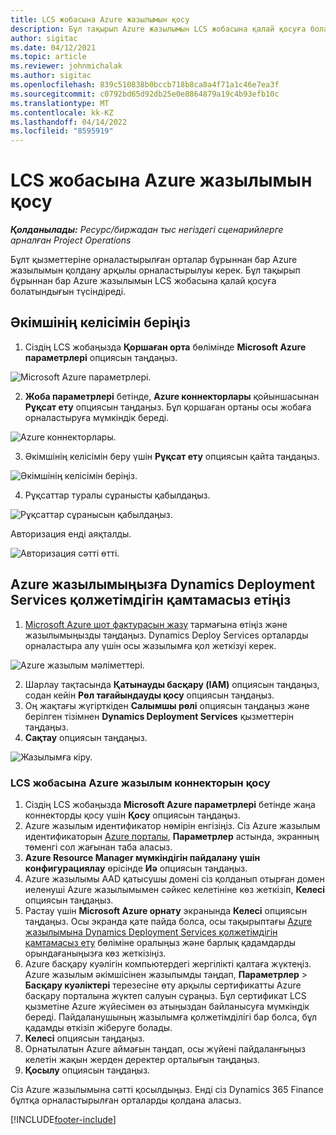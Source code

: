 ```yaml
---
title: LCS жобасына Azure жазылымын қосу
description: Бұл тақырып Azure жазылымын LCS жобасына қалай қосуға болатындығы туралы ақпарат береді.
author: sigitac
ms.date: 04/12/2021
ms.topic: article
ms.reviewer: johnmichalak
ms.author: sigitac
ms.openlocfilehash: 839c510838b0bccb718b8ca8a4f71a1c46e7ea3f
ms.sourcegitcommit: c0792bd65d92db25e0e8864879a19c4b93efb10c
ms.translationtype: MT
ms.contentlocale: kk-KZ
ms.lasthandoff: 04/14/2022
ms.locfileid: "8595919"
---
```

# <a name="add-an-azure-subscription-to-an-lcs-project"></a>LCS жобасына Azure жазылымын қосу

_**Қолданылады:** Ресурс/биржадан тыс негіздегі сценарийлерге арналған Project Operations_

Бұлт қызметтеріне орналастырылған орталар бұрыннан бар Azure жазылымын қолдану арқылы орналастырылуы керек. Бұл тақырып бұрыннан бар Azure жазылымын LCS жобасына қалай қосуға болатындығын түсіндіреді. 

## <a name="grant-admin-consent"></a>Әкімшінің келісімін беріңіз

1. Сіздің LCS жобаңызда **Қоршаған орта** бөлімінде **Microsoft Azure параметрлері** опциясын таңдаңыз.

![Microsoft Azure параметрлері.](./media/1MicrosoftAzureSettings.png)

2. **Жоба параметрлері** бетінде, **Azure коннекторлары** қойыншасынан **Рұқсат ету** опциясын таңдаңыз. Бұл қоршаған ортаны осы жобаға орналастыруға мүмкіндік береді.

![Azure коннекторлары.](./media/2AzureConnectors.png)

3. Әкімшінің келісімін беру үшін **Рұқсат ету** опциясын қайта таңдаңыз.

![Әкімшінің келісімін беріңіз.](./media/3GrantAdminConsent.png)

4. Рұқсаттар туралы сұранысты қабылдаңыз.

![Рұқсаттар сұранысын қабылдаңыз.](./media/4AcceptPermissionRequest.png)

Авторизация енді аяқталды. 

![Авторизация сәтті өтті.](./media/5AuthorizationComplete.png)

## <a name="provide-dynamics-deployment-services-access-to-your-azure-subscription"></a><a name="provide"></a>Azure жазылымыңызға Dynamics Deployment Services қолжетімдігін қамтамасыз етіңіз

1. [Microsoft Azure шот фактурасын жазу](https://portal.azure.com/#blade/Microsoft\_Azure\_Billing/SubscriptionsBlade) тармағына өтіңіз және жазылымыңызды таңдаңыз. Dynamics Deploy Services орталарды орналастыра алу үшін осы жазылымға қол жеткізуі керек.

![Azure жазылым мәліметтері.](./media/6AzureSubscription.png)

2. Шарлау тақтасында **Қатынауды басқару (IAM)** опциясын таңдаңыз, содан кейін **Рөл тағайындауды қосу** опциясын таңдаңыз.
3. Оң жақтағы жүгірткіден **Салымшы рөлі** опциясын таңдаңыз және берілген тізімнен **Dynamics Deployment Services** қызметтерін таңдаңыз. 
4. **Сақтау** опциясын таңдаңыз.

![Жазылымға кіру.](./media/7SubscriptionAccess.png)

### <a name="add-a-subscription-connector-to-an-lcs-project"></a>LCS жобасына Azure жазылым коннекторын қосу

1. Сіздің LCS жобаңызда **Microsoft Azure параметрлері** бетінде жаңа коннекторды қосу үшін **Қосу** опциясын таңдаңыз.
2. Azure жазылым идентификатор нөмірін енгізіңіз. Сіз Azure жазылым идентификаторын [Azure порталы](https://ms.portal.azure.com/), **Параметрлер** астында, экранның төменгі сол жағынан таба аласыз.
3. **Azure Resource Manager мүмкіндігін пайдалану үшін конфигурациялау** өрісінде **Иә** опциясын таңдаңыз.
4. Azure жазылымы AAD қатысушы домені сіз қолданып отырған домен иеленуші Azure жазылымымен сәйкес келетініне көз жеткізіп, **Келесі** опциясын таңдаңыз.
5. Растау үшін **Microsoft Azure орнату** экранында **Келесі** опциясын таңдаңыз. Осы экранда қате пайда болса, осы тақырыптағы [Azure жазылымына Dynamics Deployment Services қолжетімдігін қамтамасыз ету](#provide) бөліміне оралыңыз және барлық қадамдарды орындағаныңызға көз жеткізіңіз.
6. Azure басқару куәлігін компьютердегі жергілікті қалтаға жүктеңіз. Azure жазылым әкімшісінен жазылымды таңдап, **Параметрлер** > **Басқару куәліктері** терезесіне өту арқылы сертификатты Azure басқару порталына жүктеп салуын сұраңыз. Бұл сертификат LCS қызметіне Azure жүйесімен өз атыңыздан байланысуға мүмкіндік береді. Пайдаланушының жазылымға қолжетімділігі бар болса, бұл қадамды өткізіп жіберуге болады.
7. **Келесі** опциясын таңдаңыз.
8. Орнатылатын Azure аймағын таңдап, осы жүйені пайдаланғыңыз келетін жақын жерден деректер орталығын таңдаңыз.
9.  **Қосылу** опциясын таңдаңыз.

Сіз Azure жазылымына сәтті қосылдыңыз. Енді сіз Dynamics 365 Finance бұлтқа орналастырылған орталарды қолдана аласыз.




[!INCLUDE[footer-include](../includes/footer-banner.md)]
